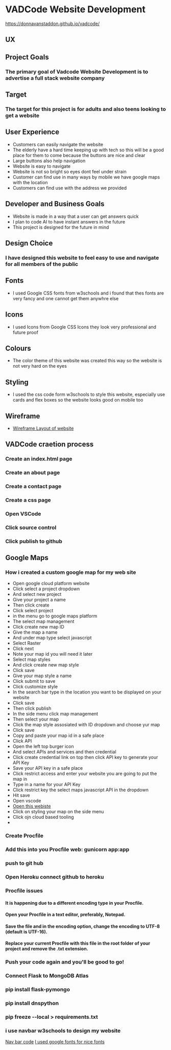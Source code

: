 # VADCode Website Development
https://donnavanstaddon.github.io/vadcode/
## UX
## Project Goals
### The primary goal of Vadcode Website Development is to advertise a full stack website company
## Target
### The target for this project is for adults and also teens looking to get a website

## User Experience
* Customers can easily navigate the website
* The elderly have a hard time keeping up with tech so this will be a good place for them to come because the buttons are nice and clear
* Large buttons also help navigation
* Website is easy to navigate
* Website is not so bright so eyes dont feel under strain
* Customer can find use in many ways by mobile we have google maps with the location
* Customers can find use with the address we provided

## Developer and Business Goals
* Website is made in a way that a user can get answers quick
* I plan to code AI to have instant answers in the future
* This project is designed for the future in mind

## Design Choice
### I have designed this website to feel easy to use and navigate for all members of the public

## Fonts
* I used Google CSS fonts from w3schools and i found that thes fonts are very fancy and one cannot get them anywhre else

## Icons
* I used Icons from Google CSS Icons they look very professional and future proof

## Colours
* The color theme of this website was created this way so the website is not very hard on the eyes

## Styling
* I used the css code form w3schools to style this website, especially use cards and flex boxes so the website looks good on mobile too

## Wireframe
* [Wireframe Layout of website](vadcodewebdev.pdf)

## VADCode craetion process

### Create an index.html page
### Create an about page
### Create a contact page
### Create a css page
### Open VSCode
### Click source control
### Click publish to github
## Google Maps
### How i created a custom google map for my web site
* Open google cloud platform website
* Click select a project dropdown
* And select new project
* Give your project a name
* Then click create
* Click select project
* in the menu go to google maps platform
* The select map management
* Click create new map ID
* Give the map a name
* And under map type select javascript
* Select Raster
* Click next
* Note your map id you will need it later
* Select map styles
* And click create new map style
* Click save
* Give your map style a name
* Click submit to save
* Click customize style
* In the search bar type in the location you want to be displayed on your website
* Click save
* Then click publish
* In the side menu click map management
* Then select your map
* Click the map style assosiated with ID dropdown and choose yur map
* Click save
* Copy and paste your map id in a safe place
* Click API
* Open the left top burger icon
* And select APIs and services and then credential
* Click create credential link on top then click API key to generate your API Key
* Save your API key in a safe place
* Click restrict access and enter your website you are going to put the map in
* Type in a name for your API Key
* Click restrict key the select maps javascript API in the dropdown
* Hit save
* Open vscode
* [Open this webiste](https://developers.google.com/maps/documentation/javascript/overview) 
* Click on styling your map on the side menu
* Click ojn cloud based tooling
* 
### Create Procfile
### Add this into you Procfile web: gunicorn app:app
### push to git hub
### Open Heroku connect github to heroku
### Procfile issues 
#### It is happening due to a different encoding type in your Procfile.
#### Open your Procfile in a text editor, preferably, Notepad.
#### Save the file and in the encoding option, change the encoding to UTF-8 (default is UTF-16).
#### Replace your current Procfile with this file in the root folder of your project and remove the .txt extension.
### Push your code again and you'll be good to go!
### Connect Flask to MongoDB Atlas
### pip install flask-pymongo
### pip install dnspython
### pip freeze --local > requirements.txt
### i use navbar w3schools to design my website
[Nav bar code](https://www.w3schools.com/howto/tryit.asp?filename=tryhow_js_topnav)
[I used google fonts for nice fonts](https://www.w3schools.com/howto/tryit.asp?font=Sofia)

